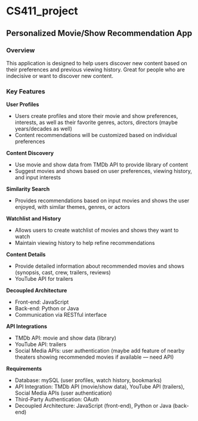 # CS411_project
## Personalized Movie/Show Recommendation App

### Overview
This application is designed to help users discover new content based on their preferences and previous viewing history. Great for people who are indecisive or want to discover new content.

### Key Features
**User Profiles**
* Users create profiles and store their movie and show preferences, interests, as well as their favorite genres, actors, directors (maybe years/decades as well)
* Content recommendations will be customized based on individual preferences

**Content Discovery**
* Use movie and show data from TMDb API to provide library of content
* Suggest movies and shows based on user preferences, viewing history, and input interests

**Similarity Search**
* Provides recommendations based on input movies and shows the user enjoyed, with similar themes, genres, or actors

**Watchlist and History**
* Allows users to create watchlist of movies and shows they want to watch
* Maintain viewing history to help refine recommendations

**Content Details**
* Provide detailed information about recommended movies and shows (synopsis, cast, crew, trailers, reviews)
* YouTube API for trailers

**Decoupled Architecture**
* Front-end: JavaScript
* Back-end: Python or Java
* Communication via RESTful interface

**API Integrations**
* TMDb API: movie and show data (library)
* YouTube API: trailers
* Social Media APIs: user authentication
(maybe add feature of nearby theaters showing recommended movies if available — need API)

**Requirements**
* Database: mySQL (user profiles, watch history, bookmarks)
* API Integration: TMDb API (movie/show data), YouTube API (trailers), Social Media APIs (user authentication)
* Third-Party Authentication: OAuth
* Decoupled Architecture: JavaScript (front-end), Python or Java (back-end)
